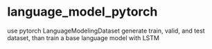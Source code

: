 # language_model_pytorch
use pytorch LanguageModelingDataset generate train, valid, and test dataset, than train a base language model with LSTM
